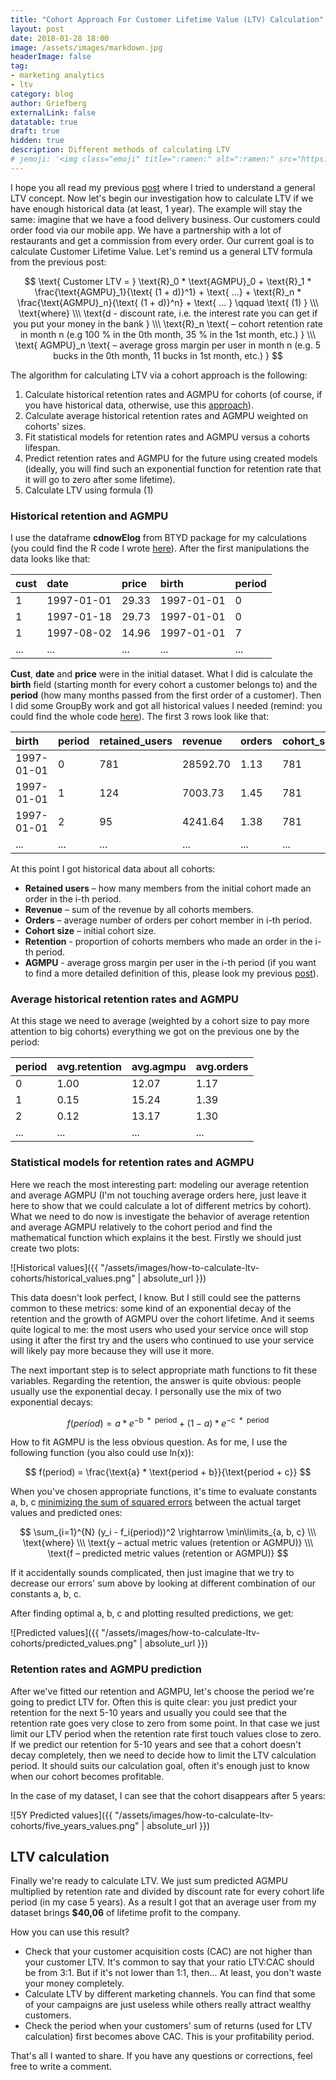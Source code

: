 ```yaml
---
title: "Cohort Approach For Customer Lifetime Value (LTV) Calculation"
layout: post
date: 2018-01-28 18:00
image: /assets/images/markdown.jpg
headerImage: false
tag:
- marketing analytics
- ltv
category: blog
author: Griefberg
externalLink: false
datatable: true
draft: true
hidden: true
description: Different methods of calculating LTV
# jemoji: '<img class="emoji" title=":ramen:" alt=":ramen:" src="https://assets.github.com/images/icons/emoji/unicode/1f35c.png" height="20" width="20" align="absmiddle">'
---
```


I hope you all read my previous [post](http://griefberg.me/how-to-calculate-ltv/) where I tried to understand a general LTV concept. Now let's begin our investigation how to calculate LTV if we have enough historical data (at least, 1 year). The example will stay the same: imagine that we have a food delivery business. Our customers could order food via our mobile app. We have a partnership with a lot of restaurants and get a commission from every order. Our current goal is to calculate Customer Lifetime Value. Let's remind us a general LTV formula from the previous post:  

$$
    \text{ Customer LTV = } \text{R}_0 * \text{AGMPU}_0  + \text{R}_1 * \frac{\text{AGMPU}_1}{\text{ (1 + d)}^1} + \text{ ...} + 
        \text{R}_n * \frac{\text{AGMPU}_n}{\text{ (1 + d)}^n}  + \text{ ... } \qquad  \text{ (1) } \\\
    \text{where} \\\
    \text{d - discount rate, i.e. the interest rate you can get if you put your money in the bank } \\\ 
    \text{R}_n \text{ – cohort retention rate in month n (e.g 100 % in the 0th month, 35 % in the 1st month, etc.) } \\\
    \text{ AGMPU}_n \text{ – average gross margin per user in month n (e.g. 5 bucks in the 0th month, 11 bucks in 1st month, etc.) }
$$

The algorithm for calculating LTV via a cohort approach is the following:
1. Calculate historical retention rates and AGMPU for cohorts (of course, if you have historical data, otherwise, use this [approach](http://griefberg.me/how-to-calculate-ltv/)).
2. Calculate average historical retention rates and AGMPU weighted on cohorts' sizes. 
3. Fit statistical models for retention rates and AGMPU versus a cohorts lifespan. 
4. Predict retention rates and AGMPU for the future using created models  (ideally, you will find such an exponential function for retention rate that it will go to zero after some lifetime).
5. Calculate LTV using formula (1)


### Historical retention and AGMPU  

I use the dataframe **cdnowElog** from BTYD package for my calculations (you could find the R code I wrote [here](https://github.com/Griefberg/Griefberg.github.io/tree/master/posts_scripts/how-to-calculate-ltv-cohorts.R)). After the first manipulations the data looks like that:  
  
|cust |date       |price |birth      |period |
|:----|:----------|:-----|:----------|:------|
|1    |1997-01-01 |29.33 |1997-01-01 |0      |
|1    |1997-01-18 |29.73 |1997-01-01 |0      |
|1    |1997-08-02 |14.96 |1997-01-01 |7      |
|...  |...        |...   |...        |...    |


**Cust**, **date** and **price** were in the initial dataset. What I did is calculate the **birth** field (starting month for every cohort a customer belongs to) and the **period** (how many months passed from the first order of a customer). Then I did some GroupBy work and got all historical values I needed (remind: you could find the whole code [here](https://github.com/Griefberg/Griefberg.github.io/tree/master/posts_scripts/how-to-calculate-ltv-cohorts.R)). The first 3 rows look like that:

|birth      |period |retained_users |revenue  |orders |cohort_size |retention |agmpu |
|:----------|:------|:--------------|:--------|:------|:-----------|:---------|:-----|
|1997-01-01 |0      |781            |28592.70 |1.13   |781         |1.00      |10.98 |
|1997-01-01 |1      |124            |7003.73  |1.45   |781         |0.16      |16.94 |
|1997-01-01 |2      |95             |4241.64  |1.38   |781         |0.12      |13.39 |
|...        |...    |...            |...      |...    |...         |...       |...   |

At this point I got historical data about all cohorts:
- **Retained users** – how many members from the initial cohort made an order in the i-th period. 
- **Revenue** – sum of the revenue by all cohorts members.
- **Orders** – average number of orders per cohort member in i-th period.
- **Cohort size** – initial cohort size.
- **Retention** - proportion of cohorts members who made an order in the i-th period.
- **AGMPU** - average gross margin per user in the i-th period (if you want to find a more detailed definition of this, please look my previous [post](http://griefberg.me/how-to-calculate-ltv/)).

### Average historical retention rates and AGMPU 
At this stage we need to average (weighted by a cohort size to pay more attention to big cohorts) everything we got on the previous one by the period:

|period |avg.retention |avg.agmpu |avg.orders |
|:------|:-------------|:---------|:----------|
|0      |1.00          |12.07     |1.17       |
|1      |0.15          |15.24     |1.39       |
|2      |0.12          |13.17     |1.30       |
|...    |...           |...       |...        |

### Statistical models for retention rates and AGMPU 
Here we reach the most interesting part: modeling our average retention and average AGMPU (I'm not touching average orders here, just leave it here to show that we could calculate a lot of different metrics by cohort). What we need to do now is investigate the behavior of average retention and average AGMPU relatively to the cohort period and find the mathematical function which explains it the best. Firstly we should just create two plots:

![Historical values]({{ "/assets/images/how-to-calculate-ltv-cohorts/historical_values.png" | absolute_url }})

This data doesn't look perfect, I know. But I still could see the patterns common to these metrics: some kind of an exponential decay of the retention and the  growth of AGMPU over the cohort lifetime. And it seems quite logical to me: the most users who used your service once will stop using it after the first try and the users who continued to use your service will likely pay more because they will use it more.

The next important step is to select appropriate math functions to fit these variables. Regarding the retention, the answer is quite obvious: people usually use the exponential decay. I personally use the mix of two exponential decays:

$$ 
    f(period) = a * e^{-\text{b } * \text{ period}} + (1 - a) * e^{-\text{c } * \text{ period}} 
$$

How to fit AGMPU is the less obvious question. As for me, I use the following function (you also could use ln(x)):

$$
    f(period) = \frac{\text{a} * \text{period + b}}{\text{period + c}}
$$

When you've chosen appropriate functions, it's time to evaluate constants a, b, c [minimizing the sum of squared errors](https://www.youtube.com/watch?v=E1XzT619Eug) between the actual target values and predicted ones:

$$
    \sum_{i=1}^{N} (y_i - f_i(period))^2 \rightarrow \min\limits_{a, b, c} \\\ 
    \text{where} \\\
    \text{y – actual metric values  (retention or AGMPU)} \\\ 
    \text{f – predicted metric values (retention or AGMPU)}
$$

If it accidentally sounds complicated, then just imagine that we try to decrease our errors' sum above by looking at different combination of our constants a, b, c.

After finding optimal a, b, c and plotting resulted predictions, we get:

![Predicted values]({{ "/assets/images/how-to-calculate-ltv-cohorts/predicted_values.png" | absolute_url }})

### Retention rates and AGMPU prediction

After we've fitted our retention and AGMPU, let's choose the period we're going to predict LTV for. Often this is quite clear: you just predict your retention for the next 5-10 years and usually you could see that the retention rate goes very close to zero from some point. In that case we just limit our LTV period when the retention rate first touch values close to zero. If we predict our retention for 5-10 years and see that a cohort doesn't decay completely, then we need to decide how to limit the LTV calculation period. It should suits our calculation goal, often it's enough just to know when our cohort becomes profitable.

In the case of my dataset, I can see that the cohort disappears after 5 years:

![5Y Predicted values]({{ "/assets/images/how-to-calculate-ltv-cohorts/five_years_values.png" | absolute_url }})              

## LTV calculation
Finally we're ready to calculate LTV. We just sum predicted AGMPU multiplied by retention rate and divided by discount rate for every cohort life period (in my case 5 years). As a result I got that an average user from my dataset brings **$40,06** of lifetime profit to the company. 

How you can use this result?   

- Check that your customer acquisition costs (CAC) are not higher than your customer LTV. It's common to say that your ratio LTV:CAC should be from 3:1. But if it's not lower than 1:1, then... At least, you don't waste your money completely.         
- Calculate LTV by different marketing channels. You can find that some of your campaigns are just useless while others really attract wealthy customers.
- Check the period when your customers' sum of returns (used for LTV calculation) first becomes above CAC. This is your profitability period.
  
That's all I wanted to share. If you have any questions or corrections, feel free to write a comment.
                            